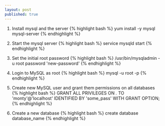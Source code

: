 ```yaml
---
layout: post
published: true
---
```


1. Install mysql and the server
{% highlight bash %}
yum install -y mysql mysql-server
{% endhighlight %}

2. Start the mysql server
{% highlight bash %}
service mysqld start
{% endhighlight %}

3. Set the initial root password
{% highlight bash %}
/usr/bin/mysqladmin -u root password 'new-password'
{% endhighlight %}

4. Login to MySQL as root
{% highlight bash %}
mysql -u root -p
{% endhighlight %}

5. Create new MySQL user and grant them permissions on all databases
{% highlight bash %}
GRANT ALL PRIVILEGES ON *.* TO 'monty'@'localhost' IDENTIFIED BY 'some_pass' WITH GRANT OPTION;
{% endhighlight %}

6. Create a new database
{% highlight bash %}
create database database_name
{% endhighlight %}